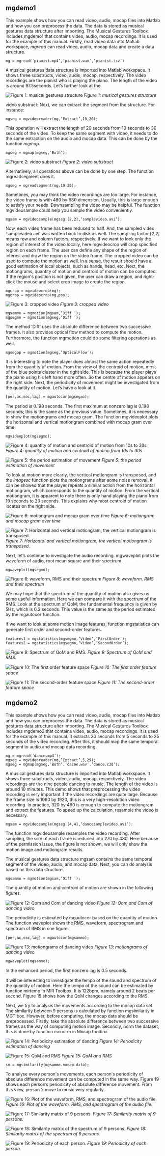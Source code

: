 ## mgdemo1

This example shows how you can read video, audio, mocap ﬁles into Matlab and how you can preprocess the data. The data is stored as musical gestures data structure after importing. The Musical Gestures Toolbox includes mgdemo1 that contains video, audio, mocap recordings. It is used for the example of this manual. Firstly, read video data into Matlab workspace, *mgread* can read video, audio, mocap data and create a data structure.

    mg = mgread(’pianist.mp4’,’pianist.wav’,’pianist.tsv’)

A musical gestures data structure is imported into Matlab workspace. It shows three substructs, video, audio, mocap, respectively. The video recordings are the pianist who is playing the piano. The length of the video is around 97.5seconds. Let’s further look at the


![Figure 1: musical gestures structure](fig/figure1.png)
*Figure 1: musical gestures structure*

video substruct: Next, we can extract the segment from the structure. For instance:

    mgseg = mgvideoreader(mg,’Extract’,10,20);

This operation will extract the length of 20 seconds from 10 seconds to 30 seconds of the video. To keep the same segment with video, it needs to do the same extraction on the audio and mocap data. This can be done by the function *mgmap*.

    mgseg = mgmap(mgseg,’Both’);


![Figure 2: video substruct](fig/figure2.png)
*Figure 2: video substruct*

Alternatively, all operations above can be done by one step. The function mgreadsegment does it.

    mgseg = mgreadsegment(mg,10,30);

Sometimes, you may think the video recordings are too large. For instance, the video frame is with 480 by 680 dimension. Usually, this is large enough to satisfy your needs. Downsampling the video may be helpful. The function mgvideosample could help you sample the video conveniently.

    mgsam = mgvideosample(mgseg,[2,2],’samplevideo.avi’);

Now, each video frame has been reduced to half. And, the sampled video ’samplevideo.avi’ was written back to disk as well. The sampling factor [2,2] means row and column factors, respectively. If we want to look only the region of interest of the video locally, here mgvideocrop will crop speciﬁed region on each frame. The user can deﬁne any shape of the region of interest and draw the region on the video frame. The cropped video can be used to compute the motion as well. In a sense, the result should have a good estimation of local objects, such as hands, head, etc. Next, the motiongrams, quantity of motion and centroid of motion can be computed. If the region's position is not given, the user can draw a region, and right-click the mouse and select crop image to create the region.

    mgcrop = mgvideocrop(mg);
    mgcrop = mgvideocrop(mg,pos);



![Figure 3: cropped video](fig/figure3.png)
*Figure 3: cropped video*

    mgsammo = mgmotion(mgsam,’Diff ’);
    mgsegmo = mgmotion(mgseg,’Diff ’);

The method ’Diff’ uses the absolute difference between two successive frames. It also provides optical ﬂow method to compute the motion. Furthermore, the function mgmotion could do some ﬁltering operations as well.

    mgsegop = mgmotion(mgseg,’OpticalFlow’);

It is interesting to note the player does almost the same action repeatedly from the quantity of motion. From the view of the centroid of motion, most of the blue points cluster in the right side. This is because the player plays the piano using his left hand more often. So the centre of motion appears on the right side. Next, the periodicity of movement might be investigated from the quantity of motion. Let’s have a look at it.

    [per,ac,eac,lag] = mgautocor(mgsegmo);

The period is 0.198 seconds. The ﬁrst maximum at nonzero lag is 0.198 seconds; this is the same as the previous value. Sometimes, it is necessary to show the motiongrams and mocap gram. The function mgvideoplot plots the horizontal and vertical motiongram combined with mocap gram over time.

    mgvideoplot(mgsegmo);


![Figure 4: quantity of motion and centroid of motion from 10s to 30s](fig/figure4.png)
*Figure 4: quantity of motion and centroid of motion from 10s to 30s*

![Figure 5: the period estimation of movement](fig/figure5.png)
*Figure 5: the period estimation of movement*


To look at motion more clearly, the vertical motiongram is transposed, and the *imagesc* function plots the motiongrams after some noise removal. It can be showed that the player repeats a similar action from the horizontal motiongram, which corresponds to the quantity of motion. From the vertical motiongram, it is apparent to note there is only hand playing the piano from 19 seconds to 23 seconds. This explains why most centroid of motion locates on the right side.


![Figure 6: motiongram and mocap gram over time](fig/figure6.png)
*Figure 6: motiongram and mocap gram over time*

![Figure 7: Horizontal and vertical motiongram, the vertical motiongram is transposed.](fig/figure7.png)
*Figure 7: Horizontal and vertical motiongram, the vertical motiongram is transposed.*


Next, let’s continue to investigate the audio recording. mgwaveplot plots the waveform of audio, root mean square and their spectrum.

    mgwaveplot(mgsegmo);

![Figure 8: waveform, RMS and their spectrum](fig/figure8.png)
*Figure 8: waveform, RMS and their spectrum*

We may hope that the spectrum of the quantity of motion also gives us some useful information. Here we can compare it with the spectrum of the RMS. Look at the spectrum of QoM; the fundamental frequency is given by 5Hz, which is 0.2 seconds. This value is the same as the period estimated by the mgautocor function.

If we want to look at some motion image features, function mgstatistics can generate ﬁrst order and second-order features.

    features1 = mgstatistics(mgsegmo,’Video’,’FirstOrder’);
    features2 = mgstatistics(mgsegmo,’Video’,’SecondOrder’);


![Figure 9: Spectrum of QoM and RMS.](fig/figure9.png)
*Figure 9: Spectrum of QoM and RMS.*

![Figure 10: The ﬁrst order feature space](fig/figure10.png)
*Figure 10: The ﬁrst order feature space*

![Figure 11: The second-order feature space](fig/figure11.png)
*Figure 11: The second-order feature space*


##    mgdemo2

This example shows how you can read video, audio, mocap ﬁles into Matlab and how you can preprocess the data. The data is stored as musical gestures data structure after importing. The Musical Gestures Toolbox includes mgdemo2 that contains video, audio, mocap recordings. It is used for the example of this manual. It extracts 20 seconds from 5 seconds to 25 seconds of the video recording. After this, it should map the same temporal segment to audio and mocap data recording.

    mg = mgread(’dance.mp4’);
    mgseg = mgvideoreader(mg,’Extract’,5,25);
    mgseg = mgmap(mgseg,’Both’,’dacne.wav’,’dance.c3d’);

A musical gestures data structure is imported into Matlab workspace. It shows three substructs, video, audio, mocap, respectively. The video recordings are the nine people dancing to music. The length of the video is around 10 minutes. This demo shows that preprocessing the video recording is very important if the video recordings are quite large. Because the frame size is 1080 by 1920, this is a very high-resolution video recording. In practice, 320 by 480 is enough to compute the motiongram and extract the features. To speed up the calculation, resample the video is necessary.

    mgsam = mgvideosample(mgseg,[4,4],’dancesamplevideo.avi’);

The function mgvideosample resamples the video recording. After sampling, the size of each frame is reduced into 270 by 480. Here because of the permission issue, the ﬁgure is not shown, we will only show the motion image and motiongram results.

The musical gestures data structure mgsam contains the same temporal segment of the video, audio, and mocap data. Next, you can do analysis based on this data structure.

    mgsammo = mgmotion(mgsam,’Diff ’);

The quantity of motion and centroid of motion are shown in the following ﬁgures.

![Figure 12: Qom and Com of dancing video](fig/figure12.png)
*Figure 12: Qom and Com of dancing video*

The periodicity is estimated by mgautocor based on the quantity of motion. The function waveplot shows the RMS, waveform, spectrogram and spectrum of RMS in one ﬁgure.

    [per,ac,eac,lag] = mgautocor(mgsammo);



![Figure 13: motiongrams of dancing video](fig/figure13.png)
*Figure 13: motiongrams of dancing video*

    mgwaveplot(mgsammo);

In the enhanced period, the ﬁrst nonzero lag is 0.5 seconds.

It will be interesting to investigate the tempo of the sound and spectrum of the quantity of motion. Here the tempo of the sound can be estimated by function mirtemp in MIR Toolbox. It is 122bpm, namely around 2 beats per second. Figure 15 shows how the QoM changes according to the RMS.

Next, we try to analysis the movements according to the mocap data set. The similarity between 9 persons is calculated by function mgsimilarity in MGT box. However, before computing, the mocap data should be preprocessed. Firstly, take the absolute difference between two successive frames as the way of computing motion image. Secondly, norm the dataset, this is done by function mcnorm in Mocap toolbox.


![Figure 14: Periodicity estimation of dancing](fig/figure14.png)
*Figure 14: Periodicity estimation of dancing*

![Figure 15: QoM and RMS](fig/figure15.png)
*Figure 15: QoM and RMS*

    sm = mgsimilarity(mgsammo.mocap.data);

To analyse every person's movements, each person's periodicity of absolute difference movement can be computed in the same way. Figure 19 shows each person’s periodicity of absolute difference movement. From this view, person 2 move to music very regularly.



![Figure 16: Plot of the waveform, RMS, and spectrogram of the audio file.](fig/figure16.png)
*Figure 16: Plot of the waveform, RMS, and spectrogram of the audio file.*

![Figure 17: Similarity matrix of 9 persons.](fig/figure17.png)
*Figure 17: Similarity matrix of 9 persons.*

![Figure 18: Similarity matrix of the spectrum of 9 persons.](fig/figure18.png)
*Figure 18: Similarity matrix of the spectrum of 9 persons.*

![Figure 19: Periodicity of each person.](fig/figure19.png)
*Figure 19: Periodicity of each person.*
